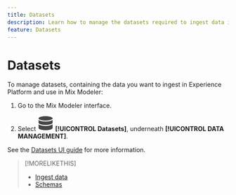 ```yaml
---
title: Datasets
description: Learn how to manage the datasets required to ingest data into Mix Modeler.
feature: Datasets
---
```


# Datasets

To manage datasets, containing the data you want to ingest in Experience Platform and use in Mix Modeler:

1. Go to the Mix Modeler interface.

1. Select ![Data](../assets/icons/Data.svg) **[!UICONTROL Datasets]**, underneath **[!UICONTROL DATA MANAGEMENT]**. 

See the [Datasets UI guide](https://experienceleague.adobe.com/docs/experience-platform/catalog/datasets/user-guide.html?lang=en) for more information.

>[!MORELIKETHIS]
>
>* [Ingest data](overview.md)
>* [Schemas](schemas.md)

